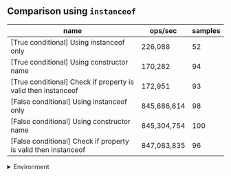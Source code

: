 ## Comparison using `instanceof`

|name|ops/sec|samples|
|-|-|-|
|[True conditional] Using instanceof only|226,088|52|
|[True conditional] Using constructor name|170,282|94|
|[True conditional] Check if property is valid then instanceof |172,951|93|
|[False conditional] Using instanceof only|845,686,614|98|
|[False conditional] Using constructor name|845,304,754|100|
|[False conditional] Check if property is valid then instanceof |847,083,835|96|


<details>
<summary>Environment</summary>

* __Machine:__ linux x64 | 4 vCPUs | 7.6GB Mem
* __Run:__ Mon Nov 06 2023 15:38:01 GMT+0000 (Coordinated Universal Time)
</details>

<!--
{"environment":{"platform":"linux","arch":"x64","cpus":4,"totalMemory":7.6085662841796875},"benchmarks":[{"name":"[True conditional] Using instanceof only","opsSec":226087.85737713147,"samples":3},{"name":"[True conditional] Using constructor name","opsSec":170281.88257192037,"samples":3},{"name":"[True conditional] Check if property is valid then instanceof ","opsSec":172951.3137386825,"samples":3},{"name":"[False conditional] Using instanceof only","opsSec":845686613.6200991,"samples":6},{"name":"[False conditional] Using constructor name","opsSec":845304754.2748299,"samples":7},{"name":"[False conditional] Check if property is valid then instanceof ","opsSec":847083834.7466255,"samples":7}]}-->
